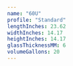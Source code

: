 ```yaml
---
name: "60U"
profile: "Standard"
lengthInches: 23.62
widthInches: 14.17
heightInches: 14.17
glassThicknessMM: 6
volumeGallons: 20
---
```

